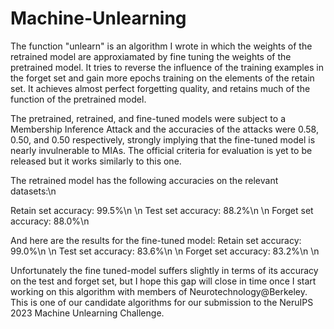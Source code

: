 # Machine-Unlearning

The function "unlearn" is an algorithm I wrote in which the weights of the retrained model are approxiamated by fine tuning the weights of the pretrained model. It tries to reverse the influence of the training examples in the forget set and gain more epochs training on the elements of the retain set. It achieves almost perfect forgetting quality, and retains much of the function of the pretrained model.


The pretrained, retrained, and fine-tuned models were subject to a Membership Inference Attack and the accuracies of the attacks were 0.58, 0.50, and 0.50 respectively, strongly implying that the fine-tuned model is nearly invulnerable to MIAs. The official criteria for evaluation is yet to be released but it works similarly to this one.


The retrained model has the following accuracies on the relevant datasets:\n

Retain set accuracy: 99.5%\n
\n
Test set accuracy: 88.2%\n
\n
Forget set accuracy: 88.0%\n

And here are the results for the fine-tuned model:
Retain set accuracy: 99.0%\n
\n
Test set accuracy: 83.6%\n
\n
Forget set accuracy: 83.2%\n
\n

Unfortunately the fine tuned-model suffers slightly in terms of its accuracy on the test and forget set, but I hope this gap will close in time once I start working on this algorithm with members of Neurotechnology@Berkeley. This is one of our candidate algorithms for our submission to the NeruIPS 2023 Machine Unlearning Challenge.

